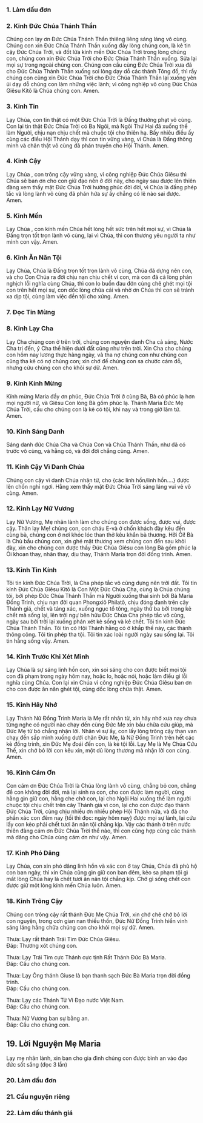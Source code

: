 
### **1. Làm dấu đơn**
### **2. Kinh Đức Chúa Thánh Thần**
Chúng con lạy ơn Đức Chúa Thánh Thần thiêng liêng sáng láng vô cùng. Chúng con xin Đức Chúa Thánh Thần xuống đầy lòng chúng con, là kẻ tin cậy Đức Chúa Trời, và đốt lửa kính mến Đức Chúa Trời trong lòng chúng con, chúng con xin Đức Chúa Trời cho Đức Chúa Thánh Thần xuống. Sửa lại mọi sự trong ngoài chúng con.
Chúng con cầu cùng Đức Chúa Trời xưa đã cho Đức Chúa Thánh Thần xuống soi lòng dạy dỗ các thánh Tông đồ, thì rầy chúng con cũng xin Đức Chúa Trời cho Đức Chúa Thánh Thần lại xuống yên ủi dạy dỗ chúng con làm những việc lành; vì công nghiệp vô cùng Đức Chúa Giêsu Kitô là Chúa chúng con. Amen.
### **3. Kinh Tin**
Lạy Chúa, con tin thật có một Đức Chúa Trời là Đấng thưởng phạt vô cùng. Con lại tin thật Đức Chúa Trời có Ba Ngôi, mà Ngôi Thứ Hai đã xuống thế làm Người, chịu nạn chịu chết mà chuộc tội cho thiên hạ. Bấy nhiêu điều ấy cùng các điều Hội Thánh dạy thì con tin vững vàng, vì Chúa là Đấng thông minh và chân thật vô cùng đã phán truyền cho Hội Thánh. Amen.
### **4. Kinh Cậy**
Lạy Chúa , con trông cậy vững vàng, vì công nghiệp Đức Chúa Giêsu thì Chúa sẽ ban ơn cho con giữ đạo nên ở đời này, cho ngày sau được lên thiên đàng xem thấy mặt Đức Chúa Trời hưởng phúc đời đời, vì Chúa là đấng phép tắc và lòng lành vô cùng đã phán hứa sự ấy chẳng có lẽ nào sai được. Amen.
### **5. Kinh Mến**
Lạy Chúa , con kính mến Chúa hết lòng hết sức trên hết mọi sự, vì Chúa là Đấng trọn tốt trọn lành vô cùng, lại vì Chúa, thì con thương yêu người ta như mình con vậy. Amen.
### **6. Kinh Ăn Năn Tội**
Lạy Chúa, Chúa là Đấng trọn tốt trọn lành vô cùng, Chúa đã dựng nên con, và cho Con Chúa ra đời chịu nạn chịu chết vì con, mà con đã cả lòng phản nghịch lỗi nghĩa cùng Chúa, thì con lo buồn đau đớn cùng chê ghét mọi tội con trên hết mọi sự, con dốc lòng chừa cải và nhờ ơn Chúa thì con sẽ tránh xa dịp tội, cùng làm việc đền tội cho xứng. Amen.
### **7. Đọc Tin Mừng**
### **8. Kinh Lạy Cha**
Lạy Cha chúng con ở trên trời, chúng con nguyện danh Cha cả sáng, Nước Cha trị đến, ý Cha thể hiện dưới đất cũng như trên trời.
Xin Cha cho chúng con hôm nay lương thực hàng ngày, và tha nợ chúng con như chúng con cũng tha kẻ có nợ chúng con; xin chớ để chúng con sa chước cám dỗ, nhưng cứu chúng con cho khỏi sự dữ. Amen.
### **9. Kinh Kính Mừng**
Kính mừng Maria đầy ơn phúc, Đức Chúa Trời ở cùng Bà, Bà có phúc lạ hơn mọi người nữ, và Giêsu Con lòng Bà gồm phúc lạ.
Thánh Maria Đức Mẹ Chúa Trời, cầu cho chúng con là kẻ có tội, khi nay và trong giờ lâm tử. Amen.
### **10. Kinh Sáng Danh**
Sáng danh đức Chúa Cha và Chúa Con và Chúa Thánh Thần, như đã có trước vô cùng, và hằng có, và đời đời chẳng cùng. Amen.
### **11. Kinh Cậy Vì Danh Chúa**
Chúng con cậy vì danh Chúa nhân từ, cho {các linh hồn/linh hồn....} được lên chốn nghỉ ngơi. Hằng xem thấy mặt Đức Chúa Trời sáng láng vui vẻ vô cùng. Amen.
### **12. Kinh Lạy Nữ Vương**
Lạy Nữ Vương, Mẹ nhân lành làm cho chúng con được sống, được vui, được cậy. Thân lạy Mẹ! chúng con, con cháu E-và ở chốn khách đày kêu đến cùng bà, chúng con ở nơi khóc lóc than thở kêu khẩn bà thương. Hỡi Ôi! Bà là Chủ bầu chúng con, xin ghé mặt thương xem chúng con đến sau khỏi đày, xin cho chúng con được thấy Đức Chúa Giêsu con lòng Bà gồm phúc lạ Ôi khoan thay, nhân thay, dịu thay, Thánh Maria trọn đời đồng trinh. Amen.
### **13. Kinh Tin Kính**
Tôi tin kính Đức Chúa Trời, là Cha phép tắc vô cùng dựng nên trời đất. Tôi tin kính Đức Chúa Giêsu Kitô là Con Một Đức Chúa Cha, cùng là Chúa chúng tôi, bởi phép Đức Chúa Thánh Thần mà Người xuống thai sinh bởi Bà Maria Đồng Trinh, chịu nạn đời quan Phongxiô Philatô, chịu đóng đanh trên cây Thánh giá, chết và táng xác, xuống ngục tổ tông, ngày thứ ba bởi trong kẻ chết mà sống lại, lên trời ngự bên hữu Đức Chúa Cha phép tắc vô cùng, ngày sau bởi trời lại xuống phán xét kẻ sống và kẻ chết. Tôi tin kính Đức Chúa Thánh Thần. Tôi tin có Hội Thánh hằng có ở khắp thế này, các thánh thông công. Tôi tin phép tha tội. Tôi tin xác loài người ngày sau sống lại. Tôi tin hằng sống vậy. Amen.
### **14. Kinh Trước Khi Xét Mình**
Lạy Chúa là sự sáng linh hồn con, xin soi sáng cho con được biết mọi tội con đã phạm trong ngày hôm nay, hoặc lo, hoặc nói, hoặc làm điều gì lỗi nghĩa cùng Chúa. Con lại xin Chúa vì công nghiệp Đức Chúa Giêsu ban ơn cho con được ăn năn ghét tội, cùng dốc lòng chừa thật. Amen.
### **15. Kinh Hãy Nhớ**
Lạy Thánh Nữ Đồng Trinh Maria là Mẹ rất nhân từ, xin hãy nhớ xưa nay chưa từng nghe có người nào chạy đến cùng Đức Mẹ xin bầu chữa cứu giúp, mà Đức Mẹ từ bỏ chẳng nhận lời. Nhân vì sự ấy, con lấy lòng trông cậy than van chạy đến sấp mình xuống dưới chân Đức Mẹ, là Nữ Đồng Trinh trên hết các kẻ đồng trinh, xin Đức Mẹ đoái đến con, là kẻ tội lỗi. Lạy Mẹ là Mẹ Chúa Cứu Thế, xin chớ bỏ lời con kêu xin, một dủ lòng thương mà nhận lời con cùng. Amen.
### **16. Kinh Cám Ơn**
Con cám ơn Đức Chúa Trời là Chúa lòng lành vô cùng, chẳng bỏ con, chẳng để con không đời đời, mà lại sinh ra con, cho con được làm người, cùng hằng gìn giữ con, hằng che chở con, lại cho Ngôi Hai xuống thế làm người chuộc tội chịu chết trên cây Thánh giá vì con, lại cho con được đạo thánh Đức Chúa Trời, cùng chịu nhiều ơn nhiều phép Hội Thánh nữa, và đã cho phần xác con đêm nay {tối thì đọc: ngày hôm nay} được mọi sự lành, lại cứu lấy con kẻo phải chết tươi ăn năn tội chẳng kịp. Vậy các thánh ở trên nước thiên đàng cám ơn Đức Chúa Trời thể nào, thì con cũng hợp cùng các thánh mà dâng cho Chúa cùng cám ơn như vậy. Amen.
### **17. Kinh Phó Dâng**
Lạy Chúa, con xin phó dâng linh hồn và xác con ở tay Chúa, Chúa đã phù hộ con ban ngày, thì xin Chúa cũng gìn giữ con ban đêm, kẻo sa phạm tội gì mất lòng Chúa hay là chết tươi ăn năn tội chẳng kịp. Chớ gì sống chết con được giữ một lòng kính mến Chúa luôn. Amen.
### **18. Kinh Trông Cậy**
Chúng con trông cậy rất thánh Đức Mẹ Chúa Trời, xin chớ chê chớ bỏ lời con nguyện, trong cơn gian nan thiếu thốn, Đức Nữ Đồng Trinh hiển vinh sáng láng hằng chữa chúng con cho khỏi mọi sự dữ. Amen.

Thưa: Lạy rất thánh Trái Tim Đức Chúa Giêsu.  
Đáp: Thương xót chúng con.

Thưa: Lạy Trái Tim cực Thánh cực tịnh Rất Thánh Đức Bà Maria.  
Đáp: Cầu cho chúng con.
 
Thưa: Lạy Ông thánh Giuse là bạn thanh sạch Đức Bà Maria trọn đời đồng trinh.  
Đáp: Cầu cho chúng con.

Thưa: Lạy các Thánh Tử Vì Đạo nước Việt Nam.  
Đáp: Cầu cho chúng con.

Thưa: Nữ Vương ban sự bằng an.  
Đáp: Cầu cho chúng con.

## **19. Lời Nguyện Mẹ Maria**
Lạy mẹ nhân lành, xin ban cho gia đình chúng con được bình an vào đạo đức sốt sắng (đọc 3 lần)
### **20. Làm dấu đơn**
### **21. Cầu nguyện riêng**
### **22. Làm dấu thánh giá**

